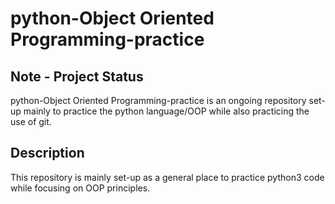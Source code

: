 # python-Object Oriented Programming-practice

## Note - Project Status
python-Object Oriented Programming-practice is an ongoing repository set-up mainly to practice the python language/OOP while also practicing the use of git.

## Description
This repository is mainly set-up as a general place to practice python3 code while focusing on OOP principles.  